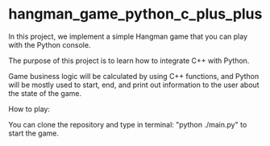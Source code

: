 # hangman_game_python_c_plus_plus

In this project, we implement a simple Hangman game that you can play with the Python console. 

The purpose of this project is to learn how to integrate C++ with Python.

Game business logic will be calculated by using C++ functions, and Python will 
be mostly used to start, end, and print out information to the user about the state 
of the game.

How to play:

You can clone the repository and type in terminal: "python ./main.py" to start 
the game. 